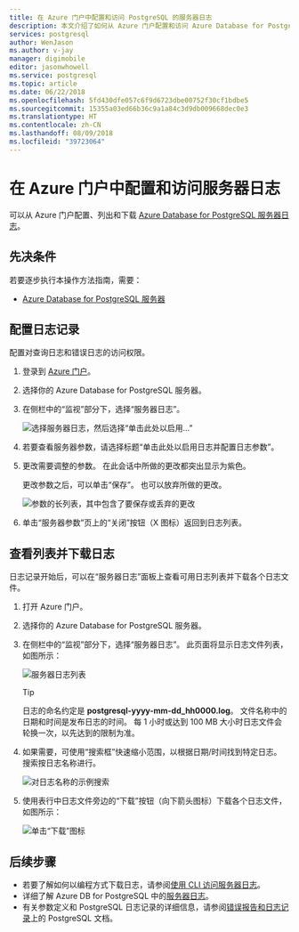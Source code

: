```yaml
---
title: 在 Azure 门户中配置和访问 PostgreSQL 的服务器日志
description: 本文介绍了如何从 Azure 门户配置和访问 Azure Database for PostgreSQL 中的服务器日志。
services: postgresql
author: WenJason
ms.author: v-jay
manager: digimobile
editor: jasonwhowell
ms.service: postgresql
ms.topic: article
ms.date: 06/22/2018
ms.openlocfilehash: 5fd430dfe057c6f9d6723dbe00752f30cf1bdbe5
ms.sourcegitcommit: 15355a03ed66b36c9a1a84c3d9db009668dec0e3
ms.translationtype: HT
ms.contentlocale: zh-CN
ms.lasthandoff: 08/09/2018
ms.locfileid: "39723064"
---
```

# <a name="configure-and-access-server-logs-in-the-azure-portal"></a>在 Azure 门户中配置和访问服务器日志

可以从 Azure 门户配置、列出和下载 [Azure Database for PostgreSQL 服务器日志](concepts-server-logs.md)。

## <a name="prerequisites"></a>先决条件
若要逐步执行本操作方法指南，需要：
- [Azure Database for PostgreSQL 服务器](quickstart-create-server-database-portal.md)

## <a name="configure-logging"></a>配置日志记录
配置对查询日志和错误日志的访问权限。 

1. 登录到 [Azure 门户](http://portal.azure.cn/)。

2. 选择你的 Azure Database for PostgreSQL 服务器。

3. 在侧栏中的“监视”部分下，选择“服务器日志”。 

   ![选择服务器日志，然后选择“单击此处以启用...”](./media/howto-configure-server-logs-in-portal/1-select-server-logs-configure.png)

4. 若要查看服务器参数，请选择标题“单击此处以启用日志并配置日志参数”。

5. 更改需要调整的参数。 在此会话中所做的更改都突出显示为紫色。

   更改参数之后，可以单击“保存”。 也可以放弃所做的更改。 

   ![参数的长列表，其中包含了要保存或丢弃的更改](./media/howto-configure-server-logs-in-portal/3-save-discard.png)

6. 单击“服务器参数”页上的“关闭”按钮（X 图标）返回到日志列表。

## <a name="view-list-and-download-logs"></a>查看列表并下载日志
日志记录开始后，可以在“服务器日志”面板上查看可用日志列表并下载各个日志文件。 

1. 打开 Azure 门户。

2. 选择你的 Azure Database for PostgreSQL 服务器。

3. 在侧栏中的“监视”部分下，选择“服务器日志”。 此页面将显示日志文件列表，如图所示：

   ![服务器日志列表](./media/howto-configure-server-logs-in-portal/4-server-logs-list.png)

   > [!TIP]
   > 日志的命名约定是 **postgresql-yyyy-mm-dd_hh0000.log**。 文件名称中的日期和时间是发布日志的时间。 每 1 小时或达到 100 MB 大小时日志文件会轮换一次，以先达到的限制为准。

4. 如果需要，可使用“搜索框”快速缩小范围，以根据日期/时间找到特定日志。 搜索按日志名称进行。

   ![对日志名称的示例搜索](./media/howto-configure-server-logs-in-portal/5-search.png)

5. 使用表行中日志文件旁边的“下载”按钮（向下箭头图标）下载各个日志文件，如图所示：

   ![单击“下载”图标](./media/howto-configure-server-logs-in-portal/6-download.png)

## <a name="next-steps"></a>后续步骤
- 若要了解如何以编程方式下载日志，请参阅[使用 CLI 访问服务器日志](howto-configure-server-logs-using-cli.md)。
- 详细了解 Azure DB for PostgreSQL 中的[服务器日志](concepts-server-logs.md)。 
- 有关参数定义和 PostgreSQL 日志记录的详细信息，请参阅[错误报告和日志记录](https://www.postgresql.org/docs/current/static/runtime-config-logging.html)上的 PostgreSQL 文档。

